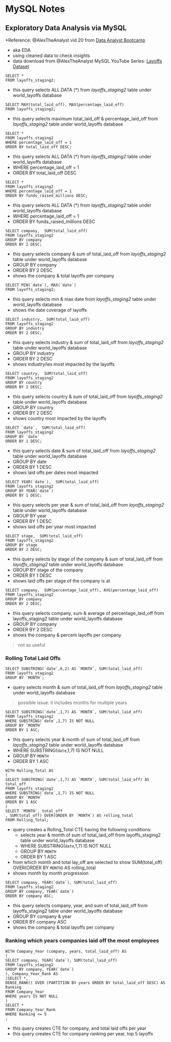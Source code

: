 # MySQL Notes
## Exploratory Data Analysis via MySQL
*Reference: @AlexTheAnalyst vid 20 from [Data Analyst Bootcamp](https://www.youtube.com/watch?v=rGx1QNdYzvs&list=PLUaB-1hjhk8FE_XZ87vPPSfHqb6OcM0cF&pp=iAQ)

* aka EDA
* using cleaned data to check insights
* data download from @AlexTheAnalyst MySQL YouTube Series: [Layoffs Dataset](https://www.kaggle.com/datasets/swaptr/layoffs-2022)

```
SELECT *
FROM layoffs_staging2;
```
* this query selects ALL DATA (*) from *layoffs_staging2* table under world_layoffs database

```
SELECT MAX(total_laid_off), MAX(percentage_laid_off)
FROM layoffs_staging2;
```
* this query selects maximum total_laid_off & percentage_laid_off from *layoffs_staging2* table under world_layoffs database

```
SELECT *
FROM layoffs_staging2
WHERE percentage_laid_off = 1
ORDER BY total_laid_off DESC;
```
* this query selects ALL DATA (*) from *layoffs_staging2* table under world_layoffs database
* WHERE percentage_laid_off = 1
* ORDER BY total_laid_off DESC
  
```
SELECT *
FROM layoffs_staging2
WHERE percentage_laid_off = 1
ORDER BY funds_raised_millions DESC;
```
* this query selects ALL DATA (*) from *layoffs_staging2* table under world_layoffs database
* WHERE percentage_laid_off = 1
* ORDER BY funds_raised_millions DESC

```
SELECT company,  SUM(total_laid_off)
FROM layoffs_staging2
GROUP BY company
ORDER BY 2 DESC;
```
* this query selects company & sum of total_laid_off from *layoffs_staging2* table under world_layoffs database
* GROUP BY company
* ORDER BY 2 DESC
* shows the company & total layoffs per company

```
SELECT MIN(`date`), MAX(`date`)
FROM layoffs_staging2;
```
* this query selects min & max date from *layoffs_staging2* table under world_layoffs database
* shows the date coverage of layoffs 

```
SELECT industry,  SUM(total_laid_off)
FROM layoffs_staging2
GROUP BY industry
ORDER BY 2 DESC;
```
* this query selects industry & sum of total_laid_off from *layoffs_staging2* table under world_layoffs database
* GROUP BY industry
* ORDER BY 2 DESC
* shows industry/ies most impacted by the layoffs

```
SELECT country,  SUM(total_laid_off)
FROM layoffs_staging2
GROUP BY country
ORDER BY 2 DESC;
```
* this query selects country & sum of total_laid_off from *layoffs_staging2* table under world_layoffs database
* GROUP BY country
* ORDER BY 2 DESC
* shows country most impacted by the layoffs

```
SELECT `date`,  SUM(total_laid_off)
FROM layoffs_staging2
GROUP BY `date`
ORDER BY 1 DESC;
```
* this query selects date & sum of total_laid_off from *layoffs_staging2* table under world_layoffs database
* GROUP BY date
* ORDER BY 1 DESC
* shows laid offs per dates most impacted

```
SELECT YEAR(`date`),  SUM(total_laid_off)
FROM layoffs_staging2
GROUP BY YEAR(`date`)
ORDER BY 1 DESC;
```
* this query selects per year & sum of total_laid_off from *layoffs_staging2* table under world_layoffs database
* GROUP BY year
* ORDER BY 1 DESC
* shows laid offs per year most impacted

```
SELECT stage,  SUM(total_laid_off)
FROM layoffs_staging2
GROUP BY stage
ORDER BY 2 DESC;
```
* this query selects by stage of the company & sum of total_laid_off from *layoffs_staging2* table under world_layoffs database
* GROUP BY stage of the company
* ORDER BY 1 DESC
* shows laid offs per stage of the company is at

```
SELECT company,  SUM(percentage_laid_off), AVG(percentage_laid_off)
FROM layoffs_staging2
GROUP BY company
ORDER BY 2 DESC;
```
* this query selects company, sum & average of percentage_laid_off from layoffs_staging2 table under world_layoffs database
* GROUP BY company
* ORDER BY 2 DESC
* shows the company & percent layoffs per company
> not as useful


### Rolling Total Laid Offs
```
SELECT SUBSTRING(`date`,6,2) AS `MONTH`, SUM(total_laid_off)
FROM layoffs_staging2
GROUP BY `MONTH`;
```
* query selects month & sum of total_laid_off from *layoffs_staging2* table under world_layoffs database
> possible issue: it includes months for multiple years

```
SELECT SUBSTRING(`date`,1,7) AS `MONTH`, SUM(total_laid_off)
FROM layoffs_staging2
WHERE SUBSTRING(`date`,1,7) IS NOT NULL
GROUP BY `MONTH`
ORDER BY 1 ASC;
```
* this query selects year & month of sum of total_laid_off from *layoffs_staging2* table under world_layoffs database
* WHERE SUBSTRING(`date`,1,7) IS NOT NULL
* GROUP BY `MONTH`
* ORDER BY 1 ASC

```
WITH Rolling_Total AS
(
SELECT SUBSTRING(`date`,1,7) AS `MONTH`, SUM(total_laid_off) AS total_off
FROM layoffs_staging2
WHERE SUBSTRING(`date`,1,7) IS NOT NULL
GROUP BY `MONTH`
ORDER BY 1 ASC
)
SELECT `MONTH`, total_off
, SUM(total_off) OVER(ORDER BY `MONTH`) AS rolling_total
FROM Rolling_Total;
```
* query creates a Rolling_Total CTE having the following conditions:
  * selects year & month of sum of total_laid_off from layoffs_staging2 table under world_layoffs database
  * WHERE SUBSTRING(`date`,1,7) IS NOT NULL
  * GROUP BY `MONTH`
  * ORDER BY 1 ASC
* from which month and total lay_off are selected to show SUM(total_off) OVER(ORDER BY `MONTH`) AS rolling_total
* shows month by month progression

```
SELECT company, YEAR(`date`), SUM(total_laid_off)
FROM layoffs_staging2
GROUP BY company, YEAR(`date`)
ORDER BY company ASC;
```
* this query selects company, year, and sum of total_laid_off from layoffs_staging2 table under world_layoffs database
* GROUP BY company & year
* ORDER BY company ASC
* shows the company & total layoffs per company

### Ranking which years companies laid off the most employees
```
WITH Company_Year (company, years, total_laid_off) AS
(
SELECT company, YEAR(`date`), SUM(total_laid_off)
FROM layoffs_staging2
GROUP BY company, YEAR(`date`)
), Company_Year_Rank AS
(SELECT *, 
DENSE_RANK() OVER (PARTITION BY years ORDER BY total_laid_off DESC) AS Ranking
FROM Company_Year
WHERE years IS NOT NULL
)
SELECT *
FROM Company_Year_Rank
WHERE Ranking <= 5
;
```
* this query creates CTE for company, and total laid offs per year
* this query creates CTE for company ranking per year, top 5 layoffs 

